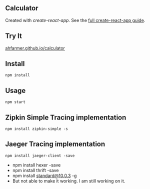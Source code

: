 Calculator
---

Created with *create-react-app*. See the [full create-react-app guide](https://github.com/facebookincubator/create-react-app/blob/master/packages/react-scripts/template/README.md).



Try It
---

[ahfarmer.github.io/calculator](https://ahfarmer.github.io/calculator/)



Install
---

`npm install`



Usage
---

`npm start`

Zipkin Simple Tracing implementation
-----------------------------------
`npm install zipkin-simple -s`

Jaeger Tracing implementation
----------------------
`npm install jaeger-client -save`
* npm install hexer -save
* npm install thrift -save
* npm install standard@10.0.3 -g
* But not able to make it working. I am still working on it.
